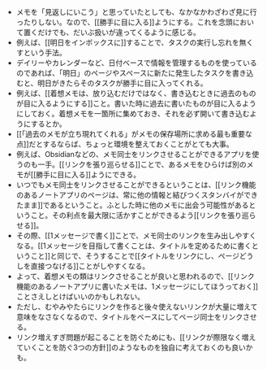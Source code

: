 - メモを「見返しにいこう」と思っていたとしても、なかなかわざわざ見に行ったりしない。なので、[[勝手に目に入る]]ようにする。これを念頭において置くだけでも、だいぶ扱いが違ってくるように感じる。
- 例えば、[[明日をインボックスに]]することで、タスクの実行し忘れを無くすという手法。
- デイリーやカレンダーなど、日付ベースで情報を管理するものを使っているのであれば、「明日」のページやスペースに新たに発生したタスクを書き込むと、明日がきたらそのタスクが勝手に目に入ってくれる。
- 例えば、[[着想メモは、放り込むだけではなく、書き込むときに過去のものが目に入るようにする]]こと。書いた時に過去に書いたものが目に入るようにしておく。着想メモを一箇所に集めておき、それを必ず開いて書き込むようにするとか。
- [[「過去のメモが立ち現れてくれる」がメモの保存場所に求める最も重要な点]]だとするならば、ちょっと環境を整えておくことがとても大事。
- 例えば、Obsidianなどの、メモ同士をリンクさせることができるアプリを使うのも一手。[[リンクを張り巡らせる]]ことで、あるメモをひらけば別のメモが[[勝手に目に入る]]ようにできる。
- いつでもメモ同士をリンクさせることができるということは、[[リンク機能のあるノートアプリのページは、常に他の情報と結びつくスタンバイができたまま]]であるということ。ふとした時に他のメモに出会う可能性があるということ。その利点を最大限に活かすことができるよう[[リンクを張り巡らせる]]。
- その際、[[1メッセージで書く]]ことで、メモ同士のリンクを生み出しやすくなる。[[1メッセージを目指して書くことは、タイトルを定めるために書くということ]]と同じで、そうすることで[[タイトルをリンクにし、ページどうしを直接つなげる]]ことがしやすくなる。
- よって、着想メモの類はリンクさせることが良いと思われるので、[[リンク機能のあるノートアプリに書いたメモは、1メッセージにしてほうっておく]]ことさえしとけばいいのかもしれない。
- ただし、むやみやたらにリンクを作ると後々使えないリンクが大量に増えて意味をなさなくなるので、タイトルをベースにしてページ同士をリンクさせる。
- リンク増えすぎ問題が起こることを防ぐためにも、[[リンクが際限なく増えていくことを防ぐ3つの方針]]のようなものを独自に考えておくのも良いかも。